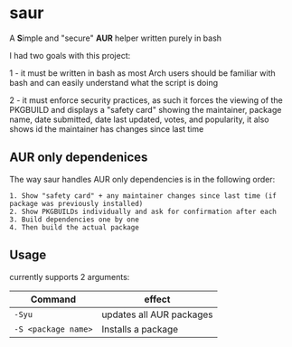 # saur
A **S**imple and "secure" **AUR** helper written purely in bash

I had two goals with this project:

1 - it must be written in bash as most Arch users should be familiar with bash and can easily understand what the script is doing

2 - it must enforce security practices, as such it forces the viewing of the PKGBUILD and displays a "safety card" showing the maintainer, package name, date submitted, date last updated, votes, and popularity, it also shows id the maintainer has changes since last time

## AUR only dependenices
The way saur handles AUR only dependencies is in the following order:
```
1. Show "safety card" + any maintainer changes since last time (if package was previously installed)
2. Show PKGBUILDs individually and ask for confirmation after each
3. Build dependencies one by one
4. Then build the actual package
```

## Usage
currently supports 2 arguments:

|Command | effect |
| ------ | ------ |
|`-Syu` | updates all AUR packages|
| `-S <package name>` | Installs a package |
